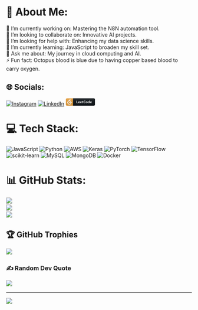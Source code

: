 # 💫 About Me:
🔭 I’m currently working on: Mastering the N8N automation tool.<br>👯 I’m looking to collaborate on: Innovative AI projects.<br>🤝 I’m looking for help with: Enhancing my data science skills.<br>🌱 I’m currently learning: JavaScript to broaden my skill set.<br>💬 Ask me about: My journey in cloud computing and AI.<br>⚡ Fun fact: Octopus blood is blue due to having copper based blood to carry oxygen.


## 🌐 Socials:
[![Instagram](https://img.shields.io/badge/Instagram-%23E4405F.svg?logo=Instagram&logoColor=white)](https://instagram.com/asuramaru2142) [![LinkedIn](https://img.shields.io/badge/LinkedIn-%230077B5.svg?logo=linkedin&logoColor=white)](https://linkedin.com/in/ahmad-bin-khalil) [![LeetCode](https://raw.githubusercontent.com/AhmadBinKhalil/AhmadBinKhalil/main/leetcode.png)](https://leetcode.com/u/ahmadkhalil2142/)

# 💻 Tech Stack:
![JavaScript](https://img.shields.io/badge/javascript-%23323330.svg?style=for-the-badge&logo=javascript&logoColor=%23F7DF1E) ![Python](https://img.shields.io/badge/python-3670A0?style=for-the-badge&logo=python&logoColor=ffdd54) ![AWS](https://img.shields.io/badge/AWS-%23FF9900.svg?style=for-the-badge&logo=amazon-aws&logoColor=white) ![Keras](https://img.shields.io/badge/Keras-%23D00000.svg?style=for-the-badge&logo=Keras&logoColor=white) ![PyTorch](https://img.shields.io/badge/PyTorch-%23EE4C2C.svg?style=for-the-badge&logo=PyTorch&logoColor=white) ![TensorFlow](https://img.shields.io/badge/TensorFlow-%23FF6F00.svg?style=for-the-badge&logo=TensorFlow&logoColor=white) ![scikit-learn](https://img.shields.io/badge/scikit--learn-%23F7931E.svg?style=for-the-badge&logo=scikit-learn&logoColor=white) ![MySQL](https://img.shields.io/badge/mysql-%2300000f.svg?style=for-the-badge&logo=mysql&logoColor=white) ![MongoDB](https://img.shields.io/badge/MongoDB-%234ea94b.svg?style=for-the-badge&logo=mongodb&logoColor=white) ![Docker](https://img.shields.io/badge/docker-%230db7ed.svg?style=for-the-badge&logo=docker&logoColor=white)
# 📊 GitHub Stats:
![](https://github-readme-stats.vercel.app/api?username=AhmadBinKhalil&theme=buefy&hide_border=false&include_all_commits=true&count_private=true)<br/>
![](https://github-readme-streak-stats.herokuapp.com/?user=AhmadBinKhalil&theme=buefy&hide_border=false)<br/>
![](https://github-readme-stats.vercel.app/api/top-langs/?username=AhmadBinKhalil&theme=buefy&hide_border=false&include_all_commits=true&count_private=true&layout=compact)

## 🏆 GitHub Trophies
![](https://github-profile-trophy.vercel.app/?username=AhmadBinKhalil&theme=dark&no-frame=false&no-bg=false&margin-w=4)

### ✍️ Random Dev Quote
![](https://quotes-github-readme.vercel.app/api?type=horizontal&theme=radical)

---
[![](https://visitcount.itsvg.in/api?id=AhmadBinKhalil&icon=0&color=12)](https://visitcount.itsvg.in)

<!-- Proudly created with GPRM ( https://gprm.itsvg.in ) -->
